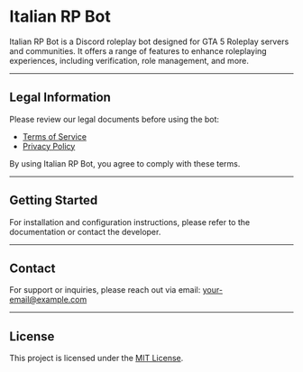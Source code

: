 # Italian RP Bot

Italian RP Bot is a Discord roleplay bot designed for GTA 5 Roleplay servers and communities. It offers a range of features to enhance roleplaying experiences, including verification, role management, and more.

---

## Legal Information

Please review our legal documents before using the bot:

- [Terms of Service](https://essekappa.github.io/ITRPB-legal/terms)  
- [Privacy Policy](https://essekappa.github.io/ITRPB-legal/privacy)

By using Italian RP Bot, you agree to comply with these terms.

---

## Getting Started

For installation and configuration instructions, please refer to the documentation or contact the developer.

---

## Contact

For support or inquiries, please reach out via email: your-email@example.com

---

## License

This project is licensed under the [MIT License](./LICENSE).
